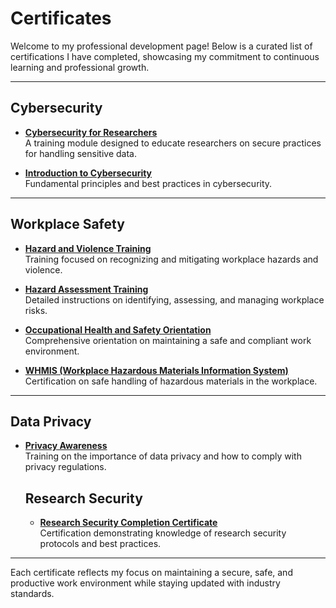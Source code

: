 # Certificates

Welcome to my professional development page! Below is a curated list of certifications I have completed, showcasing my commitment to continuous learning and professional growth.

---

## Cybersecurity
- **[Cybersecurity for Researchers](./CyberSecurityForResearchers_DevinAtkin.pdf)**  
  A training module designed to educate researchers on secure practices for handling sensitive data.

- **[Introduction to Cybersecurity](./IntroductionToCyberSecurity_DevinAtkin.pdf)**  
  Fundamental principles and best practices in cybersecurity.

---

## Workplace Safety
- **[Hazard and Violence Training](./HazardAndViolenceTraining_DevinAtkin.pdf)**  
  Training focused on recognizing and mitigating workplace hazards and violence.

- **[Hazard Assessment Training](./HazardAssessmentTraining_DevinAtkin.pdf)**  
  Detailed instructions on identifying, assessing, and managing workplace risks.

- **[Occupational Health and Safety Orientation](./OccupationalHealthAndSafetyOrientation_DevinAtkin.pdf)**  
  Comprehensive orientation on maintaining a safe and compliant work environment.

- **[WHMIS (Workplace Hazardous Materials Information System)](./WHMIS_DevinAtkin.pdf)**  
  Certification on safe handling of hazardous materials in the workplace.

---

## Data Privacy
- **[Privacy Awareness](./PrivacyAwareness_DevinAtkin.pdf)**  
  Training on the importance of data privacy and how to comply with privacy regulations.


  ## Research Security
  - **[Research Security Completion Certificate](./ResearchSecurity_Completion_Certificate.pdf)**  
    Certification demonstrating knowledge of research security protocols and best practices.

---

Each certificate reflects my focus on maintaining a secure, safe, and productive work environment while staying updated with industry standards.
